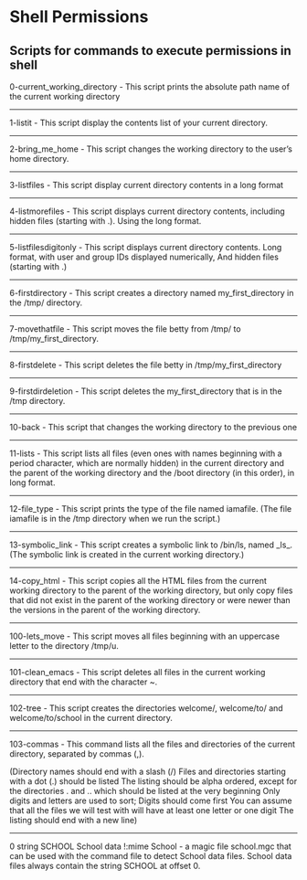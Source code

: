 <h1>Shell Permissions</h1>

<h2>Scripts for commands to execute permissions in shell</h2>

<section>
0-current_working_directory - This script prints the absolute path name of the current working directory
<hr>
1-listit - This script display the contents list of your current directory.
<hr>
2-bring_me_home - This script changes the working directory to the user’s home directory.
<hr>
3-listfiles - This script display current directory contents in a long format
<hr>
4-listmorefiles - This script displays current directory contents, including hidden files (starting with .). Using the long format.
<hr>
5-listfilesdigitonly - This script displays current directory contents. Long format, with user and group IDs displayed numerically, And hidden files (starting with .)
<hr>
6-firstdirectory - This script creates a directory named my_first_directory in the /tmp/ directory.
<hr>
7-movethatfile - This script moves the file betty from /tmp/ to /tmp/my_first_directory.
<hr>
8-firstdelete - This script deletes the file betty in /tmp/my_first_directory
<hr>
9-firstdirdeletion - This script deletes the my_first_directory that is in the /tmp directory.
<hr>
10-back - This script that changes the working directory to the previous one
<hr>
11-lists - This script lists all files (even ones with names beginning with a period character, which are normally hidden) in the current directory and the parent of the working directory and the /boot directory (in this order), in long format.
<hr>
12-file_type - This script prints the type of the file named iamafile. (The file iamafile is in the /tmp directory when we run the script.)
<hr>
13-symbolic_link - This script creates a symbolic link to /bin/ls, named _ls_. (The symbolic link is created in the current working directory.)
<hr>
14-copy_html - This script copies all the HTML files from the current working directory to the parent of the working directory, but only copy files that did not exist in the parent of the working directory or were newer than the versions in the parent of the working directory.
<hr>
100-lets_move - This script moves all files beginning with an uppercase letter to the directory /tmp/u.
<hr>
101-clean_emacs - This script deletes all files in the current working directory that end with the character ~.
<hr>
102-tree - This script creates the directories welcome/, welcome/to/ and welcome/to/school in the current directory.
<hr>
103-commas - This command lists all the files and directories of the current directory, separated by commas (,).

(Directory names should end with a slash (/) Files and directories starting with a dot (.) should be listed The listing should be alpha ordered, except for the directories . and .. which should be listed at the very beginning Only digits and letters are used to sort; Digits should come first You can assume that all the files we will test with will have at least one letter or one digit The listing should end with a new line)
<hr>
0 string SCHOOL School data !:mime School - a magic file school.mgc that can be used with the command file to detect School data files. School data files always contain the string SCHOOL at offset 0.
</section>
